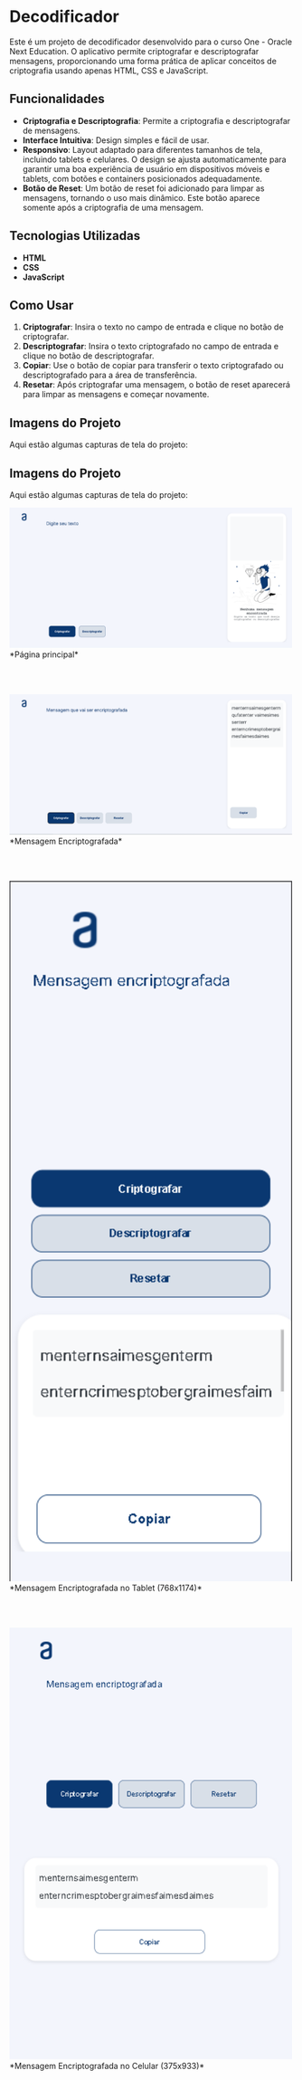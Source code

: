 # Decodificador

Este é um projeto de decodificador desenvolvido para o curso One - Oracle Next Education. O aplicativo permite criptografar e descriptografar mensagens, proporcionando uma forma prática de aplicar conceitos de criptografia usando apenas HTML, CSS e JavaScript.

## Funcionalidades

- **Criptografia e Descriptografia**: Permite a criptografia e descriptografar de mensagens.
- **Interface Intuitiva**: Design simples e fácil de usar.
- **Responsivo**: Layout adaptado para diferentes tamanhos de tela, incluindo tablets e celulares. O design se ajusta automaticamente para garantir uma boa experiência de usuário em dispositivos móveis e tablets, com botões e containers posicionados adequadamente.
- **Botão de Reset**: Um botão de reset foi adicionado para limpar as mensagens, tornando o uso mais dinâmico. Este botão aparece somente após a criptografia de uma mensagem.

## Tecnologias Utilizadas

- **HTML**
- **CSS**
- **JavaScript**

## Como Usar

1. **Criptografar**: Insira o texto no campo de entrada e clique no botão de criptografar.
2. **Descriptografar**: Insira o texto criptografado no campo de entrada e clique no botão de descriptografar.
3. **Copiar**: Use o botão de copiar para transferir o texto criptografado ou descriptografado para a área de transferência.
4. **Resetar**: Após criptografar uma mensagem, o botão de reset aparecerá para limpar as mensagens e começar novamente.

## Imagens do Projeto

Aqui estão algumas capturas de tela do projeto:

## Imagens do Projeto

Aqui estão algumas capturas de tela do projeto:

<img src="images/image1.png" alt="Página principal" width="500"/>  
*Página principal*  

<br/><br/>

<img src="images/Encriptografada.png" alt="Mensagem Encriptografada" width="500"/>  
*Mensagem Encriptografada*  

<br/><br/>

<img src="images/image3.png" alt="Mensagem Encriptografada no Tablet (768x1174)" width="500"/>  
*Mensagem Encriptografada no Tablet (768x1174)*  

<br/><br/>

<img src="images/image4.png" alt="Mensagem Encriptografada no Celular (375x933)" width="500"/>  
*Mensagem Encriptografada no Celular (375x933)*
